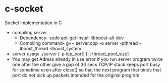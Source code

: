 # c-socket
Socket implementation in C

* compiling server
  * Dependency- sudo apt-get install libboost-all-dev
  * Compiling command- g++ server.cpp -o server -pthread -lboost_thread -lboost_system
* server usage ./server [-p tcp_port] [-t thread_pool_size]
* You may get Adress already in use error if you run server program twice one after the other give a gap of 30 secs
TCP/IP stack keeps port busy for sometime even after close() so that the next 
program that binds that port do not pick up packets intended for the original program

